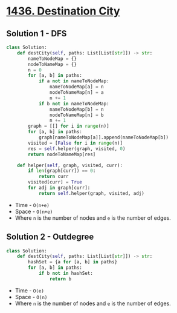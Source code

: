 # [1436. Destination City](https://leetcode.com/problems/destination-city/)

## Solution 1 - DFS

```py
class Solution:
    def destCity(self, paths: List[List[str]]) -> str:
        nameToNodeMap = {}
        nodeToNameMap = {}
        n = 0
        for [a, b] in paths:
            if a not in nameToNodeMap:
                nameToNodeMap[a] = n
                nodeToNameMap[n] = a
                n += 1
            if b not in nameToNodeMap:
                nameToNodeMap[b] = n
                nodeToNameMap[n] = b
                n += 1
        graph = [[] for i in range(n)]
        for [a, b] in paths:
            graph[nameToNodeMap[a]].append(nameToNodeMap[b])
        visited = [False for i in range(n)]
        res = self.helper(graph, visited, 0)
        return nodeToNameMap[res]

    def helper(self, graph, visited, curr):
        if len(graph[curr]) == 0:
            return curr
        visited[curr] = True
        for adj in graph[curr]:
            return self.helper(graph, visited, adj)
```

- Time - `O(n+e)`
- Space - `O(n+e)`
- Where `n` is the number of nodes and `e` is the number of edges.

## Solution 2 - Outdegree

```py
class Solution:
    def destCity(self, paths: List[List[str]]) -> str:
        hashSet = {a for [a, b] in paths}
        for [a, b] in paths:
            if b not in hashSet:
                return b
```

- Time - `O(e)`
- Space - `O(n)`
- Where `n` is the number of nodes and `e` is the number of edges.